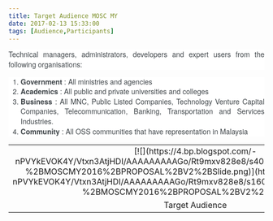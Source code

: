 ```yaml
---
title: Target Audience MOSC MY
date: 2017-02-13 15:33:00
tags: [Audience,Participants]
---
```


<div style="background-color: white; box-sizing: border-box; color: #3f4549; font-family: 'Helvetica Neue', arial, sans-serif; font-size: 14px; line-height: 19.6px; margin: 0px; text-align: justify;">Technical managers, administrators, developers and expert users from the following organisations:</div>

<div style="background-color: white; box-sizing: border-box; color: #3f4549; font-family: 'Helvetica Neue', arial, sans-serif; font-size: 14px; line-height: 19.6px; margin: 0px; text-align: justify;">

1.  **Government** <span style="line-height: 19.6px;">: All ministries and agencies</span>
2.  **Academics** <span style="line-height: 19.6px;">: All public and private universities and colleges</span>
3.  **Business** <span style="line-height: 19.6px;">: All MNC, Public Listed Companies, Technology Venture Capital Companies, Telecommunication, Banking, Transportation and Services Industries.</span>
4.  **Community** <span style="line-height: 19.6px;">: All OSS communities that have representation in Malaysia</span>

</div>

<table align="center" cellpadding="0" cellspacing="0" class="tr-caption-container" style="margin-left: auto; margin-right: auto; text-align: center;">

<tbody>

<tr>

<td style="text-align: center;">[![](https://4.bp.blogspot.com/-nPVYkEVOK4Y/Vtxn3AtjHDI/AAAAAAAAAGo/Rt9mxv828e8/s400/Target%2BAudience%2B-%2BMOSCMY2016%2BPROPOSAL%2BV2%2BSlide.png)](https://4.bp.blogspot.com/-nPVYkEVOK4Y/Vtxn3AtjHDI/AAAAAAAAAGo/Rt9mxv828e8/s1600/Target%2BAudience%2B-%2BMOSCMY2016%2BPROPOSAL%2BV2%2BSlide.png)</td>

</tr>

<tr>

<td class="tr-caption" style="text-align: center;">Target Audience</td>

</tr>

</tbody>

</table>